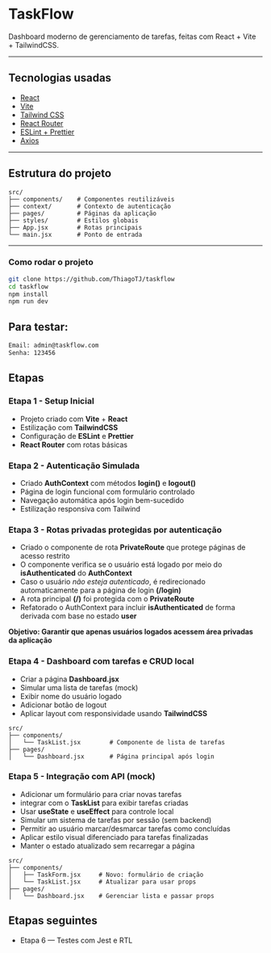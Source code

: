 # TaskFlow

Dashboard moderno de gerenciamento de tarefas, feitas com React + Vite + TailwindCSS.

---

## Tecnologias usadas

- [React](https://reactjs.org)
- [Vite](https://vitejs.dev)
- [Tailwind CSS](https://tailwindcss.com)
- [React Router](https://reactrouter.com)
- [ESLint + Prettier](https://eslint.org)
- [Axios](https://axios-http.com)

---

## Estrutura do projeto

```
src/
├── components/    # Componentes reutilizáveis
├── context/       # Contexto de autenticação
├── pages/         # Páginas da aplicação
├── styles/        # Estilos globais
├── App.jsx        # Rotas principais
└── main.jsx       # Ponto de entrada
```

---

### Como rodar o projeto

```bash
git clone https://github.com/ThiagoTJ/taskflow
cd taskflow
npm install
npm run dev
```

## Para testar:

```bash
Email: admin@taskflow.com
Senha: 123456
```

## Etapas
### Etapa 1 - Setup Inicial

* Projeto criado com **Vite** + **React**
* Estilização com **TailwindCSS**
* Configuração de **ESLint** e **Prettier**
* **React Router** com rotas básicas

### Etapa 2 - Autenticação Simulada

* Criado **AuthContext** com métodos **login()** e **logout()**
* Página de login funcional com formulário controlado
* Navegação automática após login bem-sucedido
* Estilização responsiva com Tailwind

### Etapa 3 - Rotas privadas protegidas por autenticação

* Criado o componente de rota **PrivateRoute** que protege páginas de acesso restrito
* O componente verifica se o usuário está logado por meio do **isAuthenticated** do **AuthContext**
* Caso o usuário *não esteja autenticado*, é redirecionado automaticamente para a página de login **(/login)**
* A rota principal **(/)** foi protegida com o **PrivateRoute**
* Refatorado o AuthContext para incluir **isAuthenticated** de forma derivada com base no estado **user**

**Objetivo: Garantir que apenas usuários logados acessem área privadas da aplicação**

### Etapa 4 - Dashboard com tarefas e CRUD local

* Criar a página **Dashboard.jsx**
* Simular uma lista de tarefas (mock)
* Exibir nome do usuário logado
* Adicionar botão de logout
* Aplicar layout com responsividade usando **TailwindCSS**

```
src/
├── components/
│   └── TaskList.jsx        # Componente de lista de tarefas
├── pages/
│   └── Dashboard.jsx       # Página principal após login
```

### Etapa 5 - Integração com API (mock)

* Adicionar um formulário para criar novas tarefas
* integrar com o **TaskList** para exibir tarefas criadas
* Usar **useState** e **useEffect** para controle local
* Simular um sistema de tarefas por sessão (sem backend)
* Permitir ao usuário marcar/desmarcar tarefas como concluídas
* Aplicar estilo visual diferenciado para tarefas finalizadas
* Manter o estado atualizado sem recarregar a página

```
src/
├── components/
│   ├── TaskForm.jsx     # Novo: formulário de criação
│   └── TaskList.jsx     # Atualizar para usar props
├── pages/
│   └── Dashboard.jsx    # Gerenciar lista e passar props
```

## Etapas seguintes
* Etapa 6 — Testes com Jest e RTL
